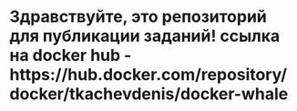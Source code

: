 
<h1>Здравствуйте, это репозиторий для публикации заданий!
ссылка на docker hub - https://hub.docker.com/repository/docker/tkachevdenis/docker-whale
